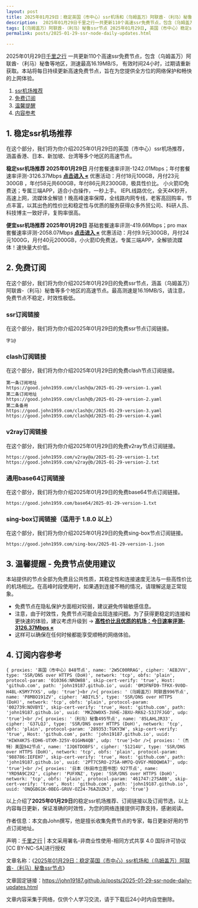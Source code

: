 ```yaml
---
layout: post
title: 2025年01月29日：稳定英国（市中心）ssr机场和（乌姆盖万）阿联酋-（利马）秘鲁ssr节点订阅
description:  2025年01月29日千里之行一共更新110个高速ssr免费节点，包含（乌姆盖万）阿联酋-（利马）秘鲁等地区，测速最高16.19MB/S， 有效时间24小时，过期请重新获取。本站将每日持续更新高速免费节点，旨在为您提供全方位的网络保护和畅快的上网体验
tags: [（乌姆盖万）阿联酋-（利马）秘鲁ssr节点 2025年01月29日, 英国（市中心）稳定ssr机场推荐 2025年01月29日]
permalink: posts/2025-01-29-ssr-node-daily-updates.html

---
```



2025年01月29日[千里之行](https://john19187.github.io) 一共更新110个高速ssr免费节点，包含（乌姆盖万）阿联酋-（利马）秘鲁等地区，测速最高16.19MB/S， 有效时间24小时，过期请重新获取。本站将每日持续更新高速免费节点，旨在为您提供全方位的网络保护和畅快的上网体验。

1. [ssr机场推荐](#1-稳定ssr机场推荐)
2. [免费订阅](#2-免费订阅)
3. [温馨提醒](#3-温馨提醒---免费节点使用建议)
4. [内容参考](#4-订阅内容参考)

## 1. 稳定ssr机场推荐

在这个部分，我们将为你介绍2025年01月29日的英国（市中心）ssr机场推荐，涵盖香港、日本、新加坡、台湾等多个地区的高速节点。

<div class="good cat1"><strong>稳定ssr机场推荐 2025年01月29日</strong> 月付套餐速率评测-1242.01Mbps；年付套餐速率评测-3126.37Mbps <strong><a href="https://good.john1959.com/lepl/2025-01-29" target="_blank">点击进入 «</a></strong> 优惠活动：月付18元100GB，月付23元300GB ，年付58元共600GB，年付86元共2300GB，极具性价比。 小火箭ID免费送；专属三端APP，适合小白操作，一秒上手。 IEPL线路优化，全天4K秒开，高速上网，流媒体全解锁！晚高峰速率保障，全线路内网专线，老客高回购率，节点丰富，以其出色的性价比和稳定性与优质的服务获得众多外贸公司、科研人员、科技博主一致好评，复购率很高。</div><div class="good cat2">

<strong>便宜ssr机场推荐 2025年01月29日</strong> 基础套餐速率评测-419.66Mbps；pro max套餐速率评测-2058.07Mbps <strong><a href="https://good.john1959.com/cheap/2025-01-29" target="_blank">点击进入 «</a></strong> 优惠活动：月付9.9元300GB，月付24元1000G，月付40元2000GB，小火箭ID免费送，专属三端APP，全解锁流媒体！速快量大价低。</div>

## 2. 免费订阅

在这个部分，我们将为你介绍2025年01月29日的免费ssr节点，涵盖（乌姆盖万）阿联酋-（利马）秘鲁等多个地区的高速节点。最高测速是16.19MB/S，请注意，免费节点不稳定，时效性极低。

### ssr订阅链接

在这个部分，我们将为你介绍2025年01月29日的免费ssr节点订阅链接。

```
字1@
```

### clash订阅链接

在这个部分，我们将为你介绍2025年01月29日的免费clash节点订阅链接。

```
第一条订阅地址
https://good.john1959.com/clash@a/2025-01-29-version-1.yaml
第二条订阅地址
https://good.john1959.com/clash@b/2025-01-29-version-2.yaml
第二条备用
https://good.john1959.com/clash@c/2025-01-29-version-3.yaml
https://good.john1959.com/clash@d/2025-01-29-version-4.yaml
```

### v2ray订阅链接

在这个部分，我们将为你介绍2025年01月29日的免费v2ray节点订阅链接。

```
https://good.john1959.com/v2ray@a/2025-01-29-version-1.txt
https://good.john1959.com/v2ray@b/2025-01-29-version-2.txt
```

### 通用base64订阅链接

在这个部分，我们将为你介绍2025年01月29日的免费base64节点订阅链接。

```
https://good.john1959.com/base64/2025-01-29-version-1.txt
```

### sing-box订阅链接（适用于 1.8.0 以上）

在这个部分，我们将为你介绍2025年01月29日的免费sing-box节点订阅链接。

```
https://good.john1959.com/sing-box/2025-01-29-version-1.json
```

## 3. 温馨提醒 - 免费节点使用建议

本站提供的节点全部为免费且公共性质，其稳定性和连接速度无法与一些高性价比的机场相比。在高峰时段使用时，如果遇到连接不畅的情况，请理解这是正常现象。

- 免费节点在隐私保护方面相对较弱，建议避免传输敏感信息。
- 注意，由于时效性，免费节点可能会出现连接问题。为了获得更稳定的连接和更快速的体验，建议考虑升级到 → <strong>[高性价比且优质的机场：今日速率评测- 3126.37Mbps «](https://good.john1959.com/lepl/2025-01-29)</strong>
- 这样可以确保在任何时候都能享受顺畅的网络体验。

## 4. 订阅内容参考

```
{ proxies: '英国（市中心）848节点', name: '2W5C00RRAG', cipher: 'AEBJVV', type: 'SSR/DNS over HTTPS (DoH)', network: 'tcp', obfs: 'plain', protocol-param: '010366:NROW88', skip-cert-verify: 'true', Host: 'github.com', path: 'john19187.github.io', uuid: '0M3FNFD9-TFKX-9V0D-H48L-K5MY7YXS', udp: 'true'}<br />{ proxies: '（乌姆盖万）阿联酋996节点', name: 'P8M8O191ZV', cipher: 'ABIYL5', type: 'SSR/DNS over HTTPS (DoH)', network: 'tcp', obfs: 'plain', protocol-param: '002739:NOVBYI', skip-cert-verify: 'true', Host: 'github.com', path: 'john19187.github.io', uuid: 'MKZOW0X5-3VHE-JBXU-RK62-53J7FJGO', udp: 'true'}<br />{ proxies: '（利马）秘鲁495节点', name: '85LAHLJR33', cipher: 'G37LQJ', type: 'SSR/DNS over HTTPS (DoH)', network: 'tcp', obfs: 'plain', protocol-param: '289353:TGKY3W', skip-cert-verify: 'true', Host: 'github.com', path: 'john19187.github.io', uuid: 'HIWX4K7S-EDH6-UTXM-325V-01GHN4QB', udp: 'true'}<br />{ proxies: '（杰特）美国942节点', name: 'IJQ6TDOBFS', cipher: '51214U', type: 'SSR/DNS over HTTPS (DoH)', network: 'tcp', obfs: 'plain', protocol-param: '988786:IEFEH7', skip-cert-verify: 'true', Host: 'github.com', path: 'john19187.github.io', uuid: '2PT7C5RO-27SA-HM7Q-QVGY-M8DQWOA7', udp: 'true'}<br />{ proxies: '日本（秋田市立图书馆）927节点', name: 'YRD9A9C2X2', cipher: 'PUFXNZ', type: 'SSR/DNS over HTTPS (DoH)', network: 'tcp', obfs: 'plain', protocol-param: '461747:27SA0B', skip-cert-verify: 'true', Host: 'github.com', path: 'john19187.github.io', uuid: 'ONQGBG1K-0BEG-GRUV-OZ24-76AZUZK3', udp: 'true'}
```

以上介绍了<strong>2025年01月29日</strong>的稳定ssr机场推荐、订阅链接以及订阅节选，以上内容每日更新，保证准确的时效性，为您的网络连接提供可靠支持，感谢阅读。

作者信息：本文由John撰写，他是擅长收集免费节点的专家，每日更新好用的节点订阅地址。

声明：[千里之行](https://john19187.github.io) | 本文采用署名-非商业性使用-相同方式共享 4.0 国际许可协议[CC BY-NC-SA]进行授权

文章名称：《[2025年01月29日：稳定英国（市中心）ssr机场和（乌姆盖万）阿联酋-（利马）秘鲁ssr节点](https://john19187.github.io/posts/2025-01-29-ssr-node-daily-updates.html)》

文章固定链接：https://john19187.github.io/posts/2025-01-29-ssr-node-daily-updates.html


文章内容采集于网络，仅供个人学习交流，请于下载后24小时内自觉删除。

